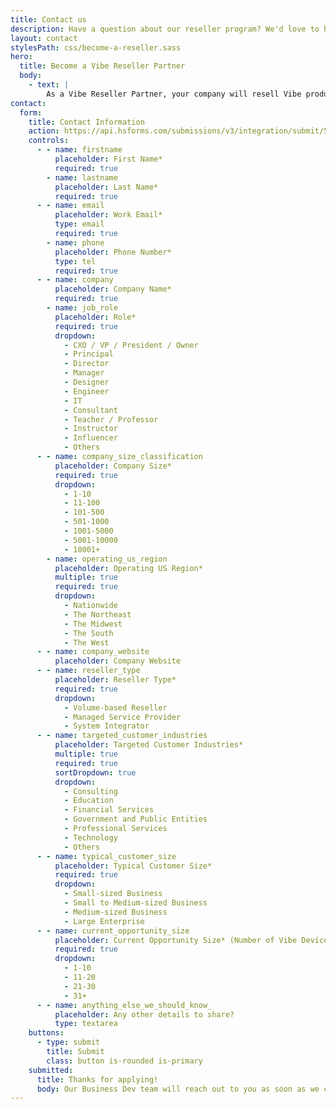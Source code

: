 ```yaml
---
title: Contact us
description: Have a question about our reseller program? We'd love to hear from you.
layout: contact
stylesPath: css/become-a-reseller.sass
hero:
  title: Become a Vibe Reseller Partner
  body:
    - text: |
        As a Vibe Reseller Partner, your company will resell Vibe products or software, or provide support and professional services. To qualify for our reseller program, please share the following information with us. Once you‘ve submitted the form below, our Business Dev team will reach out with next steps to discover benefits designed for you.
contact:
  form:
    title: Contact Information
    action: https://api.hsforms.com/submissions/v3/integration/submit/5698963/cf217d38-599e-4e02-a2ce-11b8e2ebc742
    controls:
      - - name: firstname
          placeholder: First Name*
          required: true
        - name: lastname
          placeholder: Last Name*
          required: true
      - - name: email
          placeholder: Work Email*
          type: email
          required: true
        - name: phone
          placeholder: Phone Number*
          type: tel
          required: true
      - - name: company
          placeholder: Company Name*
          required: true
        - name: job_role
          placeholder: Role*
          required: true
          dropdown:
            - CXO / VP / President / Owner
            - Principal
            - Director
            - Manager
            - Designer
            - Engineer
            - IT
            - Consultant
            - Teacher / Professor
            - Instructor
            - Influencer
            - Others
      - - name: company_size_classification
          placeholder: Company Size*
          required: true
          dropdown:
            - 1-10
            - 11-100
            - 101-500
            - 501-1000
            - 1001-5000
            - 5001-10000
            - 10001+
        - name: operating_us_region
          placeholder: Operating US Region*
          multiple: true
          required: true
          dropdown:
            - Nationwide
            - The Northeast
            - The Midwest
            - The South
            - The West
      - - name: company_website
          placeholder: Company Website
      - - name: reseller_type
          placeholder: Reseller Type*
          required: true
          dropdown:
            - Volume-based Reseller
            - Managed Service Provider
            - System Integrator
      - - name: targeted_customer_industries
          placeholder: Targeted Customer Industries*
          multiple: true
          required: true
          sortDropdown: true
          dropdown:
            - Consulting
            - Education
            - Financial Services
            - Government and Public Entities
            - Professional Services
            - Technology
            - Others
      - - name: typical_customer_size
          placeholder: Typical Customer Size*
          required: true
          dropdown:
            - Small-sized Business
            - Small to Medium-sized Business
            - Medium-sized Business
            - Large Enterprise
      - - name: current_opportunity_size
          placeholder: Current Opportunity Size* (Number of Vibe Devices Considered)
          required: true
          dropdown:
            - 1-10
            - 11-20
            - 21-30
            - 31+
      - - name: anything_else_we_should_know_
          placeholder: Any other details to share?
          type: textarea
    buttons:
      - type: submit
        title: Submit
        class: button is-rounded is-primary
    submitted:
      title: Thanks for applying!
      body: Our Business Dev team will reach out to you as soon as we can.
---
```

